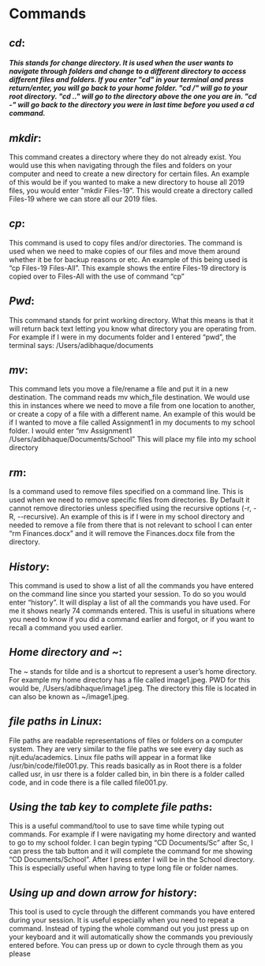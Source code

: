 # Commands

## ***cd***: 
##### This stands for change directory. It is used when the user wants to navigate through folders and change to a different directory to access different files and folders. If you enter "cd" in your terminal and press return/enter, you will go back to your home folder. "cd /" will go to your root directory. "cd .." will go to the directory above the one you are in. "cd -" will go back to the directory you were in last time before you used a cd command. 

## ***mkdir***: 
This command creates a directory where they do not already exist. You would use this when navigating through the files and folders on your computer and need to create a new directory for certain files. An example of this would be if you wanted to make a new directory to house all 2019 files, you would enter "mkdir Files-19". This would create a directory called Files-19 where we can store all our 2019 files.

## ***cp***: 
This command is used to copy files and/or directories. The command is used when we need to make copies of our files and move them around whether it be for backup reasons or etc. An example of this being used is “cp Files-19 Files-All”. This example shows the entire Files-19 directory is copied over to Files-All with the use of command “cp”

## ***Pwd***: 
This command stands for print working directory. What this means is that it will return back text letting you know what directory you are operating from. For example if I were in my documents folder and I entered “pwd”, the terminal says: /Users/adibhaque/documents

## ***mv***: 
This command lets you move a file/rename a file and put it in a new destination. The command reads mv which_file destination. We would use this in instances where we need to move a file from one location to another, or create a copy of a file with a different name. An example of this would be if I wanted to move a file called Assignment1 in my documents to my school folder. I would enter “mv Assignment1 /Users/adibhaque/Documents/School” This will place my file into my school directory

## ***rm***:
Is a command used to remove files specified on a command line. This is used when we need to remove specific files from directories. By Default it cannot remove directories unless specified using the recursive options (-r, -R, --recursive). An example of this is if I were in my school directory and needed to remove a file from there that is not relevant to school I can enter “rm Finances.docx” and it will remove the Finances.docx file from the directory.

## ***History***:
This command is used to show a list of all the commands you have entered on the command line since you started your session. To do so you would enter “history”. It will display a list of all the commands you have used. For me it shows nearly 74 commands entered. This is useful in situations where you need to know if you did a command earlier and forgot, or if you want to recall a command you used earlier. 

## ***Home directory and ~***:
The ~ stands for tilde and is a shortcut to represent a user’s home directory. For example my home directory has a file called image1.jpeg. PWD for this would be, /Users/adibhaque/image1.jpeg. The directory this file is located in can also be known as ~/image1.jpeg. 

## ***file paths in Linux***:
File paths are readable representations of files or folders on a computer system. They are very similar to the file paths we see every day such as njit.edu/academics. Linux file paths will appear in a format like /usr/bin/code/file001.py. This reads basically as in Root there is a folder called usr, in usr there is a folder called bin, in bin there is a folder called code, and in code there is a file called file001.py. 

## ***Using the tab key to complete file paths***:
This is a useful command/tool to use to save time while typing out commands. For example if I were navigating my home directory and wanted to go to my school folder. I can begin typing “CD Documents/Sc” after Sc, I can press the tab button and it will complete the command for me showing “CD Documents/School”. After I press enter I will be in the School directory. This is especially useful when having to type long file or folder names. 

## ***Using up and down arrow for history***:
This tool is used to cycle through the different commands you have entered during your session. It is useful especially when you need to repeat a command. Instead of typing the whole command out you just press up on your keyboard and it will automatically show the commands you previously entered before. You can press up or down to cycle through them as you please

